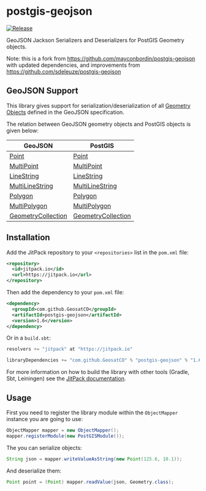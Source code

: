 # postgis-geojson
[![Release](https://img.shields.io/github/release/GeosatCO/postgis-geojson.svg?label=JitPack)](https://jitpack.io/#GeosatCO/postgis-geojson)

GeoJSON Jackson Serializers and Deserializers for PostGIS Geometry objects.

Note: this is a fork from https://github.com/mayconbordin/postgis-geojson with updated dependencies, and improvements from https://github.com/sdeleuze/postgis-geojson

## GeoJSON Support

This library gives support for serialization/deserialization of all [Geometry Objects](https://stevage.github.io/geojson-spec/#section-3.1) defined
in the GeoJSON specification.

The relation between GeoJSON geometry objects and PostGIS objects is given below:

| GeoJSON                                                                         | PostGIS                                                                                                                  |
|---------------------------------------------------------------------------------|--------------------------------------------------------------------------------------------------------------------------|
| [ Point ]( https://stevage.github.io/geojson-spec/#section-3.1.2 )              | [ Point ]( https://javadoc.io/doc/net.postgis/postgis-geometry/2.5.1/org/postgis/Point.html )                            |
| [ MultiPoint ]( https://stevage.github.io/geojson-spec/#section-3.1.3 )         | [ MultiPoint ]( https://javadoc.io/doc/net.postgis/postgis-geometry/2.5.1/org/postgis/MultiPoint.html )                  |
| [ LineString ]( https://stevage.github.io/geojson-spec/#section-3.1.4 )         | [ LineString ]( https://javadoc.io/doc/net.postgis/postgis-geometry/2.5.1/org/postgis/LineString.html )                  |
| [ MultiLineString ]( https://stevage.github.io/geojson-spec/#section-3.1.5 )    | [ MultiLineString ](https://javadoc.io/doc/net.postgis/postgis-geometry/2.5.1/org/postgis/MultiLineString.html)          |
| [ Polygon ]( https://stevage.github.io/geojson-spec/#section-3.1.6 )            | [ Polygon ]( https://javadoc.io/doc/net.postgis/postgis-geometry/2.5.1/org/postgis/Polygon.html )                        |
| [ MultiPolygon ]( https://stevage.github.io/geojson-spec/#section-3.1.7 )       | [ MultiPolygon ]( https://javadoc.io/doc/net.postgis/postgis-geometry/2.5.1/org/postgis/MultiPolygon.html )              |
| [ GeometryCollection ]( https://stevage.github.io/geojson-spec/#section-3.1.8 ) | [ GeometryCollection ]( https://javadoc.io/doc/net.postgis/postgis-geometry/2.5.1/org/postgis/GeometryCollection.html )  |

## Installation

Add the JitPack repository to your `<repositories>` list in the `pom.xml` file:

```xml
<repository>
  <id>jitpack.io</id>
  <url>https://jitpack.io</url>
</repository>
```

Then add the dependency to your `pom.xml` file:

```xml
<dependency>
  <groupId>com.github.GeosatCO</groupId>
  <artifactId>postgis-geojson</artifactId>
  <version>1.6</version>
</dependency>
```

Or in a `build.sbt`:

```sbt
resolvers += "jitpack" at "https://jitpack.io"

libraryDependencies += "com.github.GeosatCO" % "postgis-geojson" % "1.6"

```


For more information on how to build the library with other tools (Gradle, Sbt, Leiningen) see the [JitPack documentation](https://jitpack.io/docs/BUILDING/).

## Usage

First you need to register the library module within the `ObjectMapper` instance you are going to use:

```java
ObjectMapper mapper = new ObjectMapper();
mapper.registerModule(new PostGISModule());
```

The you can serialize objects:

```java
String json = mapper.writeValueAsString(new Point(125.6, 10.1));
```

And deserialize them:

```java
Point point = (Point) mapper.readValue(json, Geometry.class);
```
